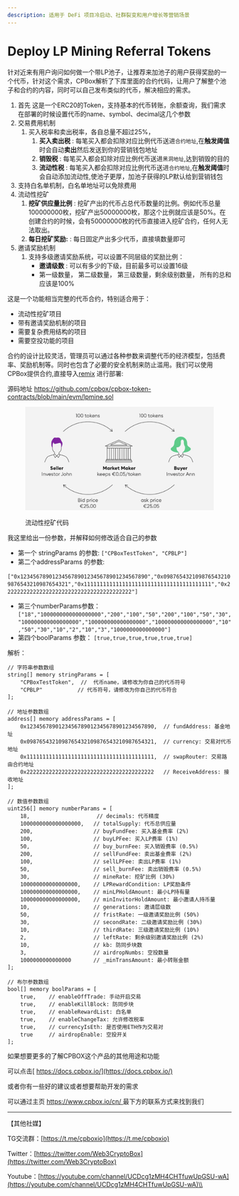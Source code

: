 ```yaml
---
description: 适用于 DeFi 项目冷启动、社群裂变和用户增长等营销场景
---
```


# Deploy LP Mining Referral Tokens

针对近来有用户询问如何做一个带LP池子，让推荐来加池子的用户获得奖励的一个代币，针对这个需求，CPBox解析了下库里面的合约代码，让用户了解整个池子和合约的内容，同时可以自己发布类似的代币，解决相应的需求。

1. 首先 这是一个ERC20的Token，支持基本的代币转账，余额查询，我们需求在部署的时候设置代币的name、symbol、decimal这几个参数
2. 交易费用机制
   1. 买入税率和卖出税率，各自总量不超过25%，
      1. **买入卖出税** : 每笔买入都会扣除对应比例代币送进`合约地址`,在**触发阈值**时会自动**卖出**然后发送到你的营销钱包地址
      2. **销毁税** : 每笔买入都会扣除对应比例代币送进`黑洞地址`,达到销毁的目的
      3. **流动性税** : 每笔买入都会扣除对应比例代币送进`合约地址`,在**触发阈值**时会自动添加流动性,使池子更厚，加池子获得的LP默认给到营销钱包
3. 支持白名单机制，白名单地址可以免除费用
4. 流动性挖矿
   1. **挖矿供应量比例** : 挖矿产出的代币占总代币数量的比例。例如代币总量100000000枚，挖矿产出50000000枚，那这个比例就应该是50%。在创建合约的时候，会有50000000枚的代币直接进入挖矿合约，任何人无法取出。
   2. **每日挖矿奖励:** : 每日固定产出多少代币，直接填数量即可
5. 邀请奖励机制
   1. 支持多级邀请奖励系统，可以设置不同层级的奖励比例：
      * **邀请级数** : 可以有多少的下级，目前最多可以设置16级
      * 第一级数量， 第二级数量， 第三级数量，剩余级别数量， 所有的总和应该是100%

这是一个功能相当完整的代币合约，特别适合用于：

* 流动性挖矿项目
* 带有邀请奖励机制的项目
* 需要复杂费用结构的项目
* 需要空投功能的项目

合约的设计比较灵活，管理员可以通过各种参数来调整代币的经济模型，包括费率、奖励机制等。同时也包含了必要的安全机制来防止滥用。我们可以使用CPBox提供合约,直接导入[remix](https://remix.ethereum.org/) 进行部署:

源码地址 https://github.com/cpbox/cpbox-token-contracts/blob/main/evm/lpmine.sol

<figure><img src="../../../../.gitbook/assets/image (1) (1) (1) (1) (1).png" alt=""><figcaption><p>流动性挖矿代码</p></figcaption></figure>

我这里给出一份参数，并解释如何修改适合自己的参数

* 第一个 stringParams 的参数: `["CPBoxTestToken", "CPBLP"]`
* 第二个addressParams 的参数:

`["0x1234567890123456789012345678901234567890","0x0987654321098765432109876543210987654321","0x1111111111111111111111111111111111111111","0x2222222222222222222222222222222222222222"]`

* 第三个numberParams参数：`["18","1000000000000000000","200","100","50","200","100","50","30","100000000000000000","100000000000000000","100000000000000000","10","50","30","10","2","10","3","1000000000000000"]`
* 第四个boolParams 参数： `[true,true,true,true,true,true]`

解析：

```
// 字符串参数数组
string[] memory stringParams = [
    "CPBoxTestToken",  //  代币name，请修改为你自己的代币符号
    "CPBLP"           // 代币符号，请修改为你自己的代币符合
];

// 地址参数数组
address[] memory addressParams = [
    0x1234567890123456789012345678901234567890,  // fundAddress: 基金地址
    0x0987654321098765432109876543210987654321,  // currency: 交易对代币地址
    0x1111111111111111111111111111111111111111,  // swapRouter: 交易路由合约地址
    0x2222222222222222222222222222222222222222   // ReceiveAddress: 接收地址
];

// 数值参数数组
uint256[] memory numberParams = [
    18,                     // decimals: 代币精度
    1000000000000000000,   // totalSupply: 代币总供应量
    200,                   // buyFundFee: 买入基金费率 (2%)
    100,                   // buyLPFee: 买入LP费率 (1%)
    50,                    // buy_burnFee: 买入销毁费率 (0.5%)
    200,                   // sellFundFee: 卖出基金费率 (2%)
    100,                   // sellLPFee: 卖出LP费率 (1%)
    50,                    // sell_burnFee: 卖出销毁费率 (0.5%)
    30,                    // mineRate: 挖矿比例 (30%)
    100000000000000000,    // LPRewardCondition: LP奖励条件
    100000000000000000,    // minLPHoldAmount: 最小LP持有量
    100000000000000000,    // minInvitorHoldAmount: 最小邀请人持币量
    10,                    // generations: 邀请层级数
    50,                    // fristRate: 一级邀请奖励比例 (50%)
    30,                    // secondRate: 二级邀请奖励比例 (30%)
    10,                    // thirdRate: 三级邀请奖励比例 (10%)
    2,                     // leftRate: 剩余级别邀请奖励比例 (2%)
    10,                    // kb: 防同步块数
    3,                     // airdropNumbs: 空投数量
    1000000000000000       // _minTransAmount: 最小转账金额
];

// 布尔参数数组
bool[] memory boolParams = [
    true,    // enableOffTrade: 手动开启交易
    true,    // enableKillBlock: 防同步块
    true,    // enableRewardList: 白名单
    true,    // enableChangeTax: 允许修改税率
    true,    // currencyIsEth: 是否使用ETH作为交易对
    true     // airdropEnable: 空投开关
];
```

如果想要更多的了解CPBOX这个产品的其他用途和功能

可以点击[ https://docs.cpbox.io/](https://docs.cpbox.io/)

或者你有一些好的建议或者想要帮助开发的需求

可以通过主页 [https://www.cpbox.io/cn/ ](https://www.cpbox.io/cn/)最下方的联系方式来找到我们

***

【其他社媒】

TG交流群：[https://t.me/cpboxio](https://t.me/cpboxio)

Twitter：[https://twitter.com/Web3CryptoBox](https://twitter.com/Web3CryptoBox)

Youtube：[https://youtube.com/channel/UCDcg1zMH4CHTfuwUpGSU-wA](https://youtube.com/channel/UCDcg1zMH4CHTfuwUpGSU-wA)\\
